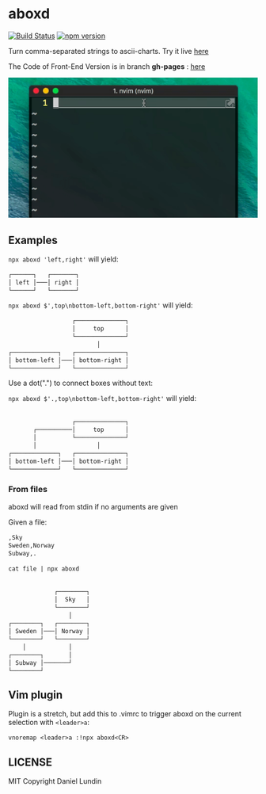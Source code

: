 # aboxd
[![Build Status](https://travis-ci.org/daniel-lundin/aboxd.svg?branch=master)](https://travis-ci.org/daniel-lundin/aboxd)
[![npm version](https://badge.fury.io/js/aboxd.svg)](https://badge.fury.io/js/aboxd)

Turn comma-separated strings to ascii-charts.
Try it live [here](https://daniel-lundin.github.io/aboxd/)

The Code of Front-End Version is in branch **gh-pages** : [here](https://github.com/albertschr/aboxd/tree/gh-pages)

![img](assets/aboxd.gif)

## Examples

`npx aboxd 'left,right'` will yield:

```
┌──────┐   ┌───────┐
│ left │───│ right │
└──────┘   └───────┘
```

`npx aboxd $',top\nbottom-left,bottom-right'` will yield:

```
                  ┌──────────────┐
                  │     top      │
                  └──────────────┘
                         │        
┌─────────────┐   ┌──────────────┐
│ bottom-left │───│ bottom-right │
└─────────────┘   └──────────────┘
```

Use a dot(".") to connect boxes without text:

`npx aboxd $'.,top\nbottom-left,bottom-right'` will yield:

```

                  ┌──────────────┐
       ┌──────────│     top      │
       │          └──────────────┘
       │                 │        
┌─────────────┐   ┌──────────────┐
│ bottom-left │───│ bottom-right │
└─────────────┘   └──────────────┘
```

### From files

aboxd will read from stdin if no arguments are given

Given a file:

```
,Sky
Sweden,Norway
Subway,.
```

`cat file | npx aboxd`

```

             ┌────────┐
             │  Sky   │
             └────────┘
                 │     
┌────────┐   ┌────────┐
│ Sweden │───│ Norway │
└────────┘   └────────┘
    │            │     
┌────────┐       │     
│ Subway │───────┘     
└────────┘             
```

## Vim plugin

Plugin is a stretch, but add this to .vimrc to trigger aboxd on the current selection with `<leader>a`:

```
vnoremap <leader>a :!npx aboxd<CR>
```

## LICENSE

MIT Copyright Daniel Lundin
